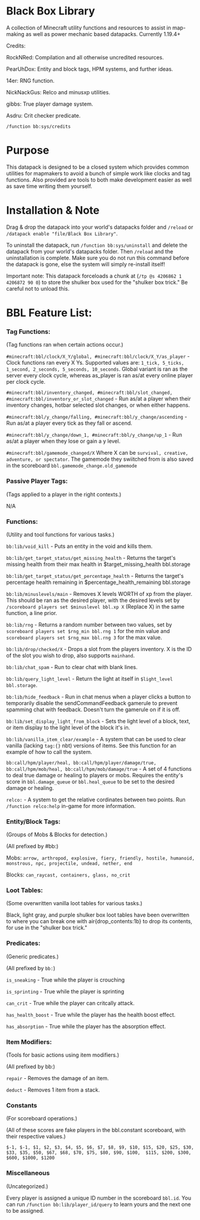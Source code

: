 # Black Box Library
A collection of Minecraft utility functions and resources to assist in map-making as well as power mechanic based datapacks.
Currently 1.19.4+

Credits:

RockNRed: Compilation and all otherwise uncredited resources.

PearUhDox: Entity and block tags, HPM systems, and further ideas.

14er: RNG function.

NickNackGus: Relco and minusxp utilities.

gibbs: True player damage system.

Asdru: Crit checker predicate.

`/function bb:sys/credits`

# Purpose

This datapack is designed to be a closed system which provides common utilities for mapmakers to avoid a bunch of simple work like clocks and tag functions. Also provided are tools to both make development easier as well as save time writing them yourself.

# Installation & Note

Drag & drop the datapack into your world's datapacks folder and `/reload` or `/datapack enable "file/Black Box Library"`.

To uninstall the datapack, run `/function bb:sys/uninstall` and delete the datapack from your world's datapacks folder.
Then `/reload` and the uninstallation is complete. Make sure you do not run this command before the datapack is gone, else the system will simply re-install itself!

Important note: This datapack forceloads a chunk at (`/tp @s 4206862 1 4206872 90 0`) to store the shulker box used for the "shulker box trick." Be careful not to unload this.


# BBL Feature List:

### **Tag Functions:**

(Tag functions ran when certain actions occur.)

`#minecraft:bbl/clock/X_Y/global, #minecraft:bbl/clock/X_Y/as_player` - Clock functions ran every X Ys. Supported values are: `1_tick, 5_ticks, 1_second, 2_seconds, 5_seconds, 10_seconds`. Global variant is ran as the server every clock cycle, whereas as_player is ran as/at every online player per clock cycle.

`#minecraft:bbl/inventory_changed, #minecraft:bbl/slot_changed, #minecraft:bbl/inventory_or_slot_changed` - Run as/at a player when their inventory changes, hotbar selected slot changes, or when either happens. 

`#minecraft:bbl/y_change/falling, #minecraft:bbl/y_change/ascending` - Run as/at a player every tick as they fall or ascend.

`#minecraft:bbl/y_change/down_1, #minecraft:bbl/y_change/up_1` - Run as/at a player when they lose or gain a y level.

`#minecraft:bbl/gamemode_changed/X` Where X can be `survival, creative, adventure, or spectator`. The gamemode they swiitched from is also saved in the scoreboard `bbl.gamemode_change.old_gamemode`

### **Passive Player Tags:**

(Tags applied to a player in the right contexts.)

N/A

### **Functions:**

(Utility and tool functions for various tasks.)

`bb:lib/void_kill` - Puts an entity in the void and kills them.

`bb:lib/get_target_status/get_missing_health` - Returns the target's missing health from their max health in $target_missing_health bbl.storage

`bb:lib/get_target_status/get_percentage_health` - Returns the target's percentage health remaining in $percentage_health_remaining bbl.storage

`bb:lib/minuslevels/main` - Removes X levels WORTH of xp from the player. This should be ran as the desired player, with the desired levels set by `/scoreboard players set $minuslevel bbl.xp X` (Replace X) in the same function, a line prior.

`bb:lib/rng` - Returns a random number between two values, set by `scoreboard players set $rng_min bbl.rng 1` for the min value and `scoreboard players set $rng_max bbl.rng 3` for the max value.

`bb:lib/drop/checked/X` - Drops a slot from the players inventory. X is the ID of the slot you wish to drop, also supports `mainhand`.

`bb:lib/chat_spam` - Run to clear chat with blank lines.

`bb:lib/query_light_level` - Return the light at itself in `$light_level bbl.storage`.

`bb:lib/hide_feedback` - Run in chat menus when a player clicks a button to temporarily disable the sendCommandFeedback gamerule to prevent spamming chat with feedback. Doesn't turn the gamerule on if it is off.

`bb:lib/set_display_light_from_block` - Sets the light level of a block, text, or item display to the light level of the block it's in.

`bb:lib/vanilla_item_clear/example` - A system that can be used to clear vanilla (lacking `tag:{}` nbt) versions of items. See this function for an example of how to call the system.

`bb:call/hpm/player/heal, bb:call/hpm/player/damage/true, bb:call/hpm/mob/heal, bb:call/hpm/mob/damage/true` - A set of 4 functions to deal true damage or healing to players or mobs. Requires the entity's score in `bbl.damage_queue` or `bbl.heal_queue` to be set to the desired damage or healing.

`relco:` - A system to get the relative cordinates between two points. Run `/function relco:help` in-game for more information.



### **Entity/Block Tags:**

(Groups of Mobs & Blocks for detection.)

(All prefixed by #bb:)

Mobs: `arrow, arthropod, explosive, fiery, friendly, hostile, humanoid, monstrous, npc, projectile, undead, nether, end`

Blocks: `can_raycast, containers, glass, no_crit`



### **Loot Tables:**

(Some overwritten vanilla loot tables for various tasks.)

Black, light gray, and purple shulker box loot tables have been overwritten to where you can break one with air{drop_contents:1b} to drop its contents, for use in the "shulker box trick."



### **Predicates:**

(Generic predicates.)

(All prefixed by `bb:`)

`is_sneaking` - True while the player is crouching

`is_sprinting` - True while the player is sprinting

`can_crit` - True while the player can critcally attack.

`has_health_boost` - True while the player has the health boost effect.

`has_absorption` - True while the player has the absorption effect.

### **Item Modifiers:**

(Tools for basic actions using item modifiers.)

(All prefixed by bb:)

`repair` - Removes the damage of an item.

`deduct` - Removes 1 item from a stack.



### **Constants**

(For scoreboard operations.)

(All of these scores are fake players in the bbl.constant scoreboard, with their respective values.)

`$-1, $-1, $1, $2, $3, $4, $5, $6, $7, $8, $9, $10, $15, $20, $25, $30, $33, $35, $50, $67, $68, $70, $75, $80, $90, $100,  $115, $200, $300, $600, $1000, $1200`



### **Miscellaneous**

(Uncategorized.)

Every player is assigned a unique ID number in the scoreboard `bbl.id`. You can run `/function bb:lib/player_id/query` to learn yours and the next one to be assigned.